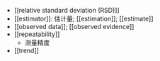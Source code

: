 - [[relative standard deviation (RSD)]]
- [[estimator]]: 估计量; [[estimation]]; [[estimate]]
- [[observed data]]; [[observed evidence]]
- [[repeatability]]
    - 测量精度
- [[trend]]
